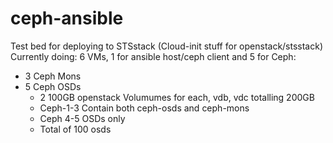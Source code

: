 ceph-ansible
============

Test bed for deploying to STSstack (Cloud-init stuff for openstack/stsstack)
Currently doing:
6 VMs, 1 for ansible host/ceph client and 5 for Ceph:
* 3 Ceph Mons
* 5 Ceph OSDs
  - 2 100GB openstack Volumumes for each, vdb, vdc totalling 200GB
  - Ceph-1-3 Contain both ceph-osds and ceph-mons
  - Ceph 4-5 OSDs only
  - Total of 100 osds

